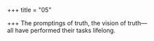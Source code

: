 +++
title = "05"

+++
 The promptings of truth, the vision of truth—  
all have performed their tasks lifelong.  
